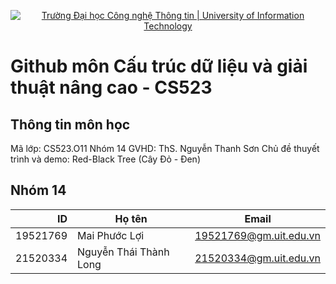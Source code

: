 <p align="center">
  <a href="https://www.uit.edu.vn/" title="Trường Đại học Công nghệ Thông tin" style="border: none;">
    <img src="https://i.imgur.com/WmMnSRt.png" alt="Trường Đại học Công nghệ Thông tin | University of Information Technology">
  </a>
</p>


# Github môn Cấu trúc dữ liệu và giải thuật nâng cao - CS523
## Thông tin môn học
Mã lớp: CS523.O11
Nhóm 14
GVHD: ThS. Nguyễn Thanh Sơn
Chủ đề thuyết trình và demo: Red-Black Tree (Cây Đỏ - Đen)
## Nhóm 14
|ID | Họ tên | Email |
|------:|------------|----------|
|19521769|Mai Phước Lợi|19521769@gm.uit.edu.vn|
|21520334|Nguyễn Thái Thành Long|21520334@gm.uit.edu.vn|
